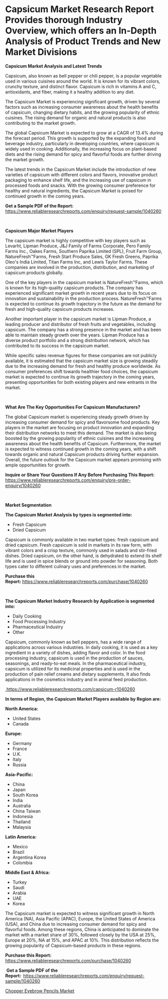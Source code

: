<p><h1>Capsicum Market Research Report Provides thorough Industry Overview, which offers an In-Depth Analysis of Product Trends and New Market Divisions</h1></p><p><strong>Capsicum Market Analysis and Latest Trends</strong></p>
<p><p>Capsicum, also known as bell pepper or chili pepper, is a popular vegetable used in various cuisines around the world. It is known for its vibrant colors, crunchy texture, and distinct flavor. Capsicum is rich in vitamins A and C, antioxidants, and fiber, making it a healthy addition to any diet.</p><p>The Capsicum Market is experiencing significant growth, driven by several factors such as increasing consumer awareness about the health benefits of capsicum, changing dietary habits, and the growing popularity of ethnic cuisines. The rising demand for organic and natural products is also contributing to the market growth.</p><p>The global Capsicum Market is expected to grow at a CAGR of 13.4% during the forecast period. This growth is supported by the expanding food and beverage industry, particularly in developing countries, where capsicum is widely used in cooking. Additionally, the increasing focus on plant-based diets and the rising demand for spicy and flavorful foods are further driving the market growth.</p><p>The latest trends in the Capsicum Market include the introduction of new varieties of capsicum with different colors and flavors, innovative product packaging to enhance shelf life, and the increasing use of capsicum in processed foods and snacks. With the growing consumer preference for healthy and natural ingredients, the Capsicum Market is poised for continued growth in the coming years.</p></p>
<p><strong>Get a Sample PDF of the Report:&nbsp;</strong> <a href="https://www.reliableresearchreports.com/enquiry/request-sample/1040260">https://www.reliableresearchreports.com/enquiry/request-sample/1040260</a></p>
<p>&nbsp;</p>
<p><strong>Capsicum Major Market Players</strong></p>
<p><p>The capsicum market is highly competitive with key players such as Levarht, Lipman Produce, J&J Family of Farms Corporate, Pero Family Farms Inc., Oakes Farms, Southern Paprika Limited (SPL), Fruit Farm Group, NatureFresh™Farms, Fresh Start Produce Sales, GK Fresh Greens, Paprika Oleo's India Limited, Titan Farms Inc, and Lewis Taylor Farms. These companies are involved in the production, distribution, and marketing of capsicum products globally.</p><p>One of the key players in the capsicum market is NatureFresh™Farms, which is known for its high-quality capsicum products. The company has experienced significant market growth in recent years due to its focus on innovation and sustainability in the production process. NatureFresh™Farms is expected to continue its growth trajectory in the future as the demand for fresh and high-quality capsicum products increases.</p><p>Another important player in the capsicum market is Lipman Produce, a leading producer and distributor of fresh fruits and vegetables, including capsicum. The company has a strong presence in the market and has been able to maintain steady growth over the years. Lipman Produce has a diverse product portfolio and a strong distribution network, which has contributed to its success in the capsicum market.</p><p>While specific sales revenue figures for these companies are not publicly available, it is estimated that the capsicum market size is growing steadily due to the increasing demand for fresh and healthy produce worldwide. As consumer preferences shift towards healthier food choices, the capsicum market is expected to continue its growth trajectory in the coming years, presenting opportunities for both existing players and new entrants in the market.</p></p>
<p>&nbsp;</p>
<p><strong>What Are The Key Opportunities For Capsicum Manufacturers?</strong></p>
<p><p>The global Capsicum market is experiencing steady growth driven by increasing consumer demand for spicy and flavorsome food products. Key players in the market are focusing on product innovation and expanding their distribution networks to meet this demand. The market is also being boosted by the growing popularity of ethnic cuisines and the increasing awareness about the health benefits of Capsicum. Furthermore, the market is expected to witness continued growth in the coming years, with a shift towards organic and natural Capsicum products driving further expansion. Overall, the future outlook for the Capsicum market appears promising with ample opportunities for growth.</p></p>
<p><strong>Inquire or Share Your Questions If Any Before Purchasing This Report:</strong> <a href="https://www.reliableresearchreports.com/enquiry/pre-order-enquiry/1040260">https://www.reliableresearchreports.com/enquiry/pre-order-enquiry/1040260</a></p>
<p>&nbsp;</p>
<p><strong>Market Segmentation</strong></p>
<p><strong>The Capsicum Market Analysis by types is segmented into:</strong></p>
<p><ul><li>Fresh Capsicum</li><li>Dried Capsicum</li></ul></p>
<p><p>Capsicum is commonly available in two market types: fresh capsicum and dried capsicum. Fresh capsicum is sold in markets in its raw form, with vibrant colors and a crisp texture, commonly used in salads and stir-fried dishes. Dried capsicum, on the other hand, is dehydrated to extend its shelf life and is used in spice blends or ground into powder for seasoning. Both types cater to different culinary uses and preferences in the market.</p></p>
<p><strong>Purchase this Report:&nbsp;</strong><a href="https://www.reliableresearchreports.com/purchase/1040260">https://www.reliableresearchreports.com/purchase/1040260</a></p>
<p>&nbsp;</p>
<p><strong>The Capsicum Market Industry Research by Application is segmented into:</strong></p>
<p><ul><li>Daily Cooking</li><li>Food Processing Industry</li><li>Pharmaceutical Industry</li><li>Other</li></ul></p>
<p><p>Capsicum, commonly known as bell peppers, has a wide range of applications across various industries. In daily cooking, it is used as a key ingredient in a variety of dishes, adding flavor and color. In the food processing industry, capsicum is used in the production of sauces, seasonings, and ready-to-eat meals. In the pharmaceutical industry, capsicum is utilized for its medicinal properties and is used in the production of pain relief creams and dietary supplements. It also finds applications in the cosmetics industry and in animal feed production.</p></p>
<p><a href="https://www.reliableresearchreports.com/capsicum-r1040260">&nbsp;https://www.reliableresearchreports.com/capsicum-r1040260</a></p>
<p><strong>In terms of Region, the Capsicum Market Players available by Region are:</strong></p>
<p>
    <p> <strong> North America: </strong>
        <ul>
            <li>United States</li>
            <li>Canada</li>
        </ul>
        </p> 
    <p> <strong> Europe: </strong>
        <ul>
            <li>Germany</li>
            <li>France</li>
            <li>U.K.</li>
            <li>Italy</li>
            <li>Russia</li>
        </ul>
        </p> 
    <p> <strong> Asia-Pacific: </strong>
        <ul>
            <li>China</li>
            <li>Japan</li>
            <li>South Korea</li>
            <li>India</li>
            <li>Australia</li>
            <li>China Taiwan</li>
            <li>Indonesia</li>
            <li>Thailand</li>
            <li>Malaysia</li>
        </ul>
        </p> 
    <p> <strong> Latin America: </strong>
        <ul>
            <li>Mexico</li>
            <li>Brazil</li>
            <li>Argentina Korea</li>
            <li>Colombia</li>
        </ul>
        </p> 
    <p> <strong> Middle East & Africa: </strong>
        <ul>
            <li>Turkey</li>
            <li>Saudi</li>
            <li>Arabia</li>
            <li>UAE</li>
            <li>Korea</li>
        </ul>
    </p>
    </p>
<p><p>The Capsicum market is expected to witness significant growth in North America (NA), Asia Pacific (APAC), Europe, the United States of America (USA), and China due to increasing consumer demand for spicy and flavorful foods. Among these regions, China is anticipated to dominate the market with a market share of 30%, followed closely by the USA at 25%, Europe at 20%, NA at 15%, and APAC at 10%. This distribution reflects the growing popularity of Capsicum-based products in these regions.</p></p>
<p><strong>Purchase this Report: </strong><a href="https://www.reliableresearchreports.com/purchase/1040260">https://www.reliableresearchreports.com/purchase/1040260</a></p>
<p>&nbsp;<strong>Get a Sample PDF of the Report:&nbsp;&nbsp;</strong><a href="https://www.reliableresearchreports.com/enquiry/request-sample/1040260">https://www.reliableresearchreports.com/enquiry/request-sample/1040260</a></p>
<p><strong></strong></p>
<p><p><a href="https://github.com/evanArnold06/Market-Research-Report-List-1/blob/main/chopper-eyebrow-pencils-market.md">Chopper Eyebrow Pencils Market</a></p></p>